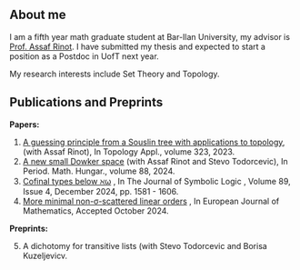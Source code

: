 ## About me

I am a fifth year math graduate student at Bar-Ilan University, my advisor is [Prof. Assaf Rinot](https://www.assafrinot.com).
I have submitted my thesis and expected to start a position as a Postdoc in UofT next year.
 
My research interests include Set Theory and Topology.

## Publications and Preprints

**Papers:**

1. [A guessing principle from a Souslin tree with applications to topology](https://www.sciencedirect.com/science/article/pii/S016686412200298X), (with Assaf Rinot), In Topology Appl., volume 323, 2023.
2. [A new small Dowker space](https://doi.org/10.1007/s10998-023-00541-6) (with Assaf Rinot and Stevo Todorcevic), In Period. Math. Hungar., volume 88, 2024.
3. [Cofinal types below ℵω](https://www.cambridge.org/core/journals/journal-of-symbolic-logic/article/cofinal-types-below-aleph-omega/C5AFBD4BDB3B1E74AC80D8A7BC9557BF) , In The Journal of Symbolic Logic , Volume 89, Issue 4, December 2024, pp. 1581 - 1606.
4. [More minimal non-σ-scattered linear orders](https://link.springer.com/article/10.1007/s40879-024-00780-y) , In European Journal of Mathematics, Accepted October 2024.

**Preprints:**

5. A dichotomy for transitive lists (with Stevo Todorcevic and Borisa Kuzeljevicv.
